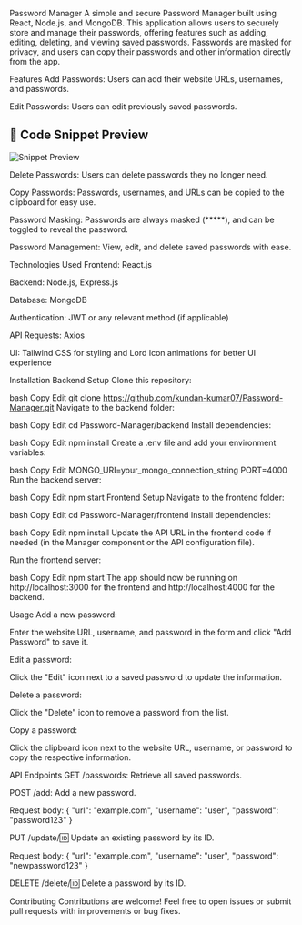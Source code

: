 Password Manager
A simple and secure Password Manager built using React, Node.js, and MongoDB. This application allows users to securely store and manage their passwords, offering features such as adding, editing, deleting, and viewing saved passwords. Passwords are masked for privacy, and users can copy their passwords and other information directly from the app.

Features
Add Passwords: Users can add their website URLs, usernames, and passwords.

Edit Passwords: Users can edit previously saved passwords.
## 📸 Code Snippet Preview

![Snippet Preview]([https://collection.cloudinary.com/dp935trlf/933a7a77250a2fa174317c2625c4dd2c?])


Delete Passwords: Users can delete passwords they no longer need.

Copy Passwords: Passwords, usernames, and URLs can be copied to the clipboard for easy use.

Password Masking: Passwords are always masked (*****), and can be toggled to reveal the password.

Password Management: View, edit, and delete saved passwords with ease.

Technologies Used
Frontend: React.js

Backend: Node.js, Express.js

Database: MongoDB

Authentication: JWT or any relevant method (if applicable)

API Requests: Axios

UI: Tailwind CSS for styling and Lord Icon animations for better UI experience

Installation
Backend Setup
Clone this repository:

bash
Copy
Edit
git clone https://github.com/kundan-kumar07/Password-Manager.git
Navigate to the backend folder:

bash
Copy
Edit
cd Password-Manager/backend
Install dependencies:

bash
Copy
Edit
npm install
Create a .env file and add your environment variables:

bash
Copy
Edit
MONGO_URI=your_mongo_connection_string
PORT=4000
Run the backend server:

bash
Copy
Edit
npm start
Frontend Setup
Navigate to the frontend folder:

bash
Copy
Edit
cd Password-Manager/frontend
Install dependencies:

bash
Copy
Edit
npm install
Update the API URL in the frontend code if needed (in the Manager component or the API configuration file).

Run the frontend server:

bash
Copy
Edit
npm start
The app should now be running on http://localhost:3000 for the frontend and http://localhost:4000 for the backend.

Usage
Add a new password:

Enter the website URL, username, and password in the form and click "Add Password" to save it.

Edit a password:

Click the "Edit" icon next to a saved password to update the information.

Delete a password:

Click the "Delete" icon to remove a password from the list.

Copy a password:

Click the clipboard icon next to the website URL, username, or password to copy the respective information.

API Endpoints
GET /passwords: Retrieve all saved passwords.

POST /add: Add a new password.

Request body: { "url": "example.com", "username": "user", "password": "password123" }

PUT /update/:id: Update an existing password by its ID.

Request body: { "url": "example.com", "username": "user", "password": "newpassword123" }

DELETE /delete/:id: Delete a password by its ID.

Contributing
Contributions are welcome! Feel free to open issues or submit pull requests with improvements or bug fixes.
